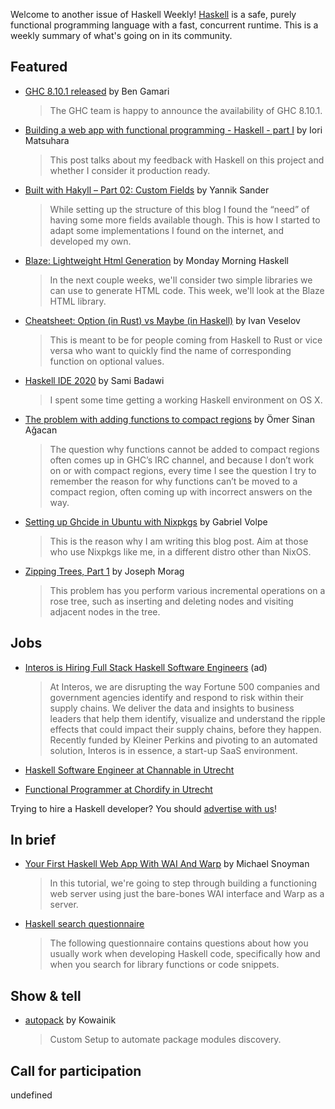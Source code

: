 Welcome to another issue of Haskell Weekly!
[Haskell](https://www.haskell.org) is a safe, purely functional programming language with a fast, concurrent runtime.
This is a weekly summary of what's going on in its community.

## Featured

- [GHC 8.10.1 released](https://www.haskell.org/ghc/blog/20200324-ghc-8.10.1-released.html) by Ben Gamari
  > The GHC team is happy to announce the availability of GHC 8.10.1.

- [Building a web app with functional programming - Haskell - part I](https://blog.patchgirl.io/haskell/2020/03/08/haskell-part-I.html) by Iori Matsuhara
  > This post talks about my feedback with Haskell on this project and whether I consider it production ready.

- [Built with Hakyll – Part 02: Custom Fields](https://blog.ysndr.de/posts/internals/2020-03-22-built-with-hakyll-part-2.html) by Yannik Sander
  > While setting up the structure of this blog I found the “need” of having some more fields available though. This is how I started to adapt some implementations I found on the internet, and developed my own.

- [Blaze: Lightweight Html Generation](https://mmhaskell.com/blog/2020/3/9/blaze-lightweight-html-generation) by Monday Morning Haskell
  > In the next couple weeks, we'll consider two simple libraries we can use to generate HTML code. This week, we'll look at the Blaze HTML library.

- [Cheatsheet: Option (in Rust) vs Maybe (in Haskell)](https://notes.iveselov.info/programming/cheatsheet-rust-option-vs-haskell-maybe) by Ivan Veselov
  > This is meant to be for people coming from Haskell to Rust or vice versa who want to quickly find the name of corresponding function on optional values.

- [Haskell IDE 2020](https://blog.samibadawi.com/2020/03/haskell-ide-2020.html) by Sami Badawi
  > I spent some time getting a working Haskell environment on OS X.

- [The problem with adding functions to compact regions](https://www.well-typed.com/blog/2020/03/functions-in-compact-regions/) by Ömer Sinan Ağacan
  > The question why functions cannot be added to compact regions often comes up in GHC’s IRC channel, and because I don’t work on or with compact regions, every time I see the question I try to remember the reason for why functions can’t be moved to a compact region, often coming up with incorrect answers on the way.

- [Setting up Ghcide in Ubuntu with Nixpkgs](https://gvolpe.github.io/blog/setting-up-ghcide-nixpkgs-ubuntu/) by Gabriel Volpe
  > This is the reason why I am writing this blog post. Aim at those who use Nixpkgs like me, in a different distro other than NixOS.

- [Zipping Trees, Part 1](https://jmorag.netlify.com/posts/zip-tree1/) by Joseph Morag
  > This problem has you perform various incremental operations on a rose tree, such as inserting and deleting nodes and visiting adjacent nodes in the tree.

## Jobs

- [Interos is Hiring Full Stack Haskell Software Engineers](https://www.interos.ai/careers/#haskell-software-engineer-ii) (ad)
  > At Interos, we are disrupting the way Fortune 500 companies and government agencies identify and respond to risk within their supply chains. We deliver the data and insights to business leaders that help them identify, visualize and understand the ripple effects that could impact their supply chains, before they happen. Recently funded by Kleiner Perkins and pivoting to an automated solution, Interos is in essence, a start-up SaaS environment.

- [Haskell Software Engineer at Channable in Utrecht](https://jobs.channable.com/o/haskell-software-engineer-utrecht)

- [Functional Programmer at Chordify in Utrecht](https://jobs.chordify.net/functional-programmer-devops/en)

Trying to hire a Haskell developer?
You should [advertise with us](https://haskellweekly.news/advertising.html)!

## In brief

- [Your First Haskell Web App With WAI And Warp](https://www.youtube.com/watch?v=mz5_HmLGRXc) by Michael Snoyman
  > In this tutorial, we're going to step through building a functioning web server using just the bare-bones WAI interface and Warp as a server.

- [Haskell search questionnaire](https://docs.google.com/forms/d/e/1FAIpQLScm6f0FT2vG9tRiB9AGm2xgC0VhqBqOs_ZdoOKpE4bwuFew6g/viewform)
  > The following questionnaire contains questions about how you usually work when developing Haskell code, specifically how and when you search for library functions or code snippets.

## Show & tell

- [autopack](https://github.com/kowainik/autopack/tree/06e20629403bf537dc45d1fbb8afd5d6b852c290) by Kowainik
  > Custom Setup to automate package modules discovery.

## Call for participation

undefined
